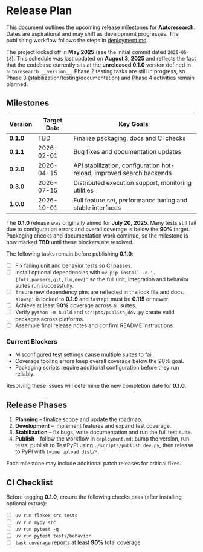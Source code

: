# Release Plan

This document outlines the upcoming release milestones for **Autoresearch**. Dates are aspirational and may shift as development progresses. The publishing workflow follows the steps in [deployment.md](deployment.md).

The project kicked off in **May 2025** (see the initial commit dated `2025-05-18`).
This schedule was last updated on **August 3, 2025** and reflects the fact that
the codebase currently sits at the **unreleased 0.1.0** version defined in
`autoresearch.__version__`.
Phase 2 testing tasks are still in progress, so Phase 3 (stabilization/testing/documentation) and Phase 4 activities remain planned.

## Milestones

| Version | Target Date | Key Goals |
| ------- | ----------- | --------- |
| **0.1.0** | TBD | Finalize packaging, docs and CI checks |
| **0.1.1** | 2026-02-01 | Bug fixes and documentation updates |
| **0.2.0** | 2026-04-15 | API stabilization, configuration hot-reload, improved search backends |
| **0.3.0** | 2026-07-15 | Distributed execution support, monitoring utilities |
| **1.0.0** | 2026-10-01 | Full feature set, performance tuning and stable interfaces |

The **0.1.0** release was originally aimed for **July 20, 2025**. Many tests
still fail due to configuration errors and overall coverage is below the **90%**
target. Packaging checks and documentation work continue, so the milestone is
now marked **TBD** until these blockers are resolved.

The following tasks remain before publishing **0.1.0**:

- [ ] Fix failing unit and behavior tests so CI passes.
- [ ] Install optional dependencies with `uv pip install -e '.[full,parsers,git,llm,dev]'` so the full unit, integration and behavior suites run successfully.
- [ ] Ensure new dependency pins are reflected in the lock file and docs. `slowapi` is locked to **0.1.9** and `fastapi` must be **0.115** or newer.
- [ ] Achieve at least **90%** coverage across all suites.
- [ ] Verify `python -m build` and `scripts/publish_dev.py` create valid packages across platforms.
- [ ] Assemble final release notes and confirm README instructions.

### Current Blockers

- Misconfigured test settings cause multiple suites to fail.
- Coverage tooling errors keep overall coverage below the 90% goal.
- Packaging scripts require additional configuration before they run reliably.

Resolving these issues will determine the new completion date for **0.1.0**.

## Release Phases

1. **Planning** – finalize scope and update the roadmap.
2. **Development** – implement features and expand test coverage.
3. **Stabilization** – fix bugs, write documentation and run the full test suite.
4. **Publish** – follow the workflow in `deployment.md`: bump the version, run tests, publish to TestPyPI using `./scripts/publish_dev.py`, then release to PyPI with `twine upload dist/*`.

Each milestone may include additional patch releases for critical fixes.

## CI Checklist

Before tagging **0.1.0**, ensure the following checks pass (after installing optional extras):

- [ ] `uv run flake8 src tests`
- [ ] `uv run mypy src`
- [ ] `uv run pytest -q`
- [ ] `uv run pytest tests/behavior`
- [ ] `task coverage` reports at least **90%** total coverage
